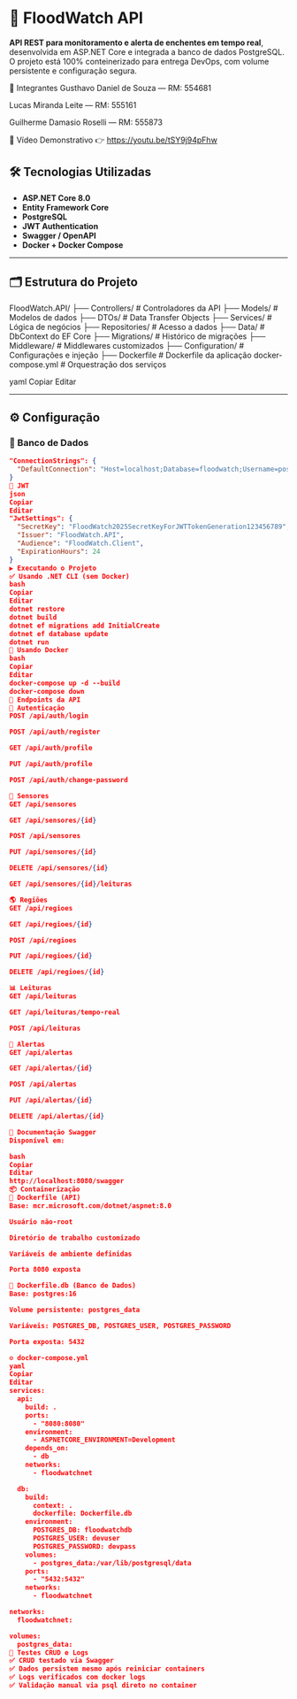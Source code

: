# 🌊 FloodWatch API

**API REST para monitoramento e alerta de enchentes em tempo real**, desenvolvida em ASP.NET Core e integrada a banco de dados PostgreSQL. O projeto está 100% conteinerizado para entrega DevOps, com volume persistente e configuração segura.

👥 Integrantes
Gusthavo Daniel de Souza  — RM: 554681

Lucas Miranda Leite  — RM: 555161 

Guilherme Damasio 
Roselli  — RM: 555873

🎥 Vídeo Demonstrativo
👉 https://youtu.be/tSY9j94pFhw

## 🛠️ Tecnologias Utilizadas

- **ASP.NET Core 8.0**
- **Entity Framework Core**
- **PostgreSQL**
- **JWT Authentication**
- **Swagger / OpenAPI**
- **Docker + Docker Compose**

---

## 🗂️ Estrutura do Projeto

FloodWatch.API/
├── Controllers/ # Controladores da API
├── Models/ # Modelos de dados
├── DTOs/ # Data Transfer Objects
├── Services/ # Lógica de negócios
├── Repositories/ # Acesso a dados
├── Data/ # DbContext do EF Core
├── Migrations/ # Histórico de migrações
├── Middleware/ # Middlewares customizados
├── Configuration/ # Configurações e injeção
├── Dockerfile # Dockerfile da aplicação
docker-compose.yml # Orquestração dos serviços

yaml
Copiar
Editar

---

## ⚙️ Configuração

### 🔐 Banco de Dados

```json
"ConnectionStrings": {
  "DefaultConnection": "Host=localhost;Database=floodwatch;Username=postgres;Password=postgres123;Port=5432"
}
🔐 JWT
json
Copiar
Editar
"JwtSettings": {
  "SecretKey": "FloodWatch2025SecretKeyForJWTTokenGeneration123456789",
  "Issuer": "FloodWatch.API",
  "Audience": "FloodWatch.Client",
  "ExpirationHours": 24
}
▶️ Executando o Projeto
✅ Usando .NET CLI (sem Docker)
bash
Copiar
Editar
dotnet restore
dotnet build
dotnet ef migrations add InitialCreate
dotnet ef database update
dotnet run
🐳 Usando Docker
bash
Copiar
Editar
docker-compose up -d --build
docker-compose down
🔌 Endpoints da API
🔐 Autenticação
POST /api/auth/login

POST /api/auth/register

GET /api/auth/profile

PUT /api/auth/profile

POST /api/auth/change-password

📡 Sensores
GET /api/sensores

GET /api/sensores/{id}

POST /api/sensores

PUT /api/sensores/{id}

DELETE /api/sensores/{id}

GET /api/sensores/{id}/leituras

🌎 Regiões
GET /api/regioes

GET /api/regioes/{id}

POST /api/regioes

PUT /api/regioes/{id}

DELETE /api/regioes/{id}

📊 Leituras
GET /api/leituras

GET /api/leituras/tempo-real

POST /api/leituras

🚨 Alertas
GET /api/alertas

GET /api/alertas/{id}

POST /api/alertas

PUT /api/alertas/{id}

DELETE /api/alertas/{id}

📃 Documentação Swagger
Disponível em:

bash
Copiar
Editar
http://localhost:8080/swagger
📦 Containerização
📁 Dockerfile (API)
Base: mcr.microsoft.com/dotnet/aspnet:8.0

Usuário não-root

Diretório de trabalho customizado

Variáveis de ambiente definidas

Porta 8080 exposta

📁 Dockerfile.db (Banco de Dados)
Base: postgres:16

Volume persistente: postgres_data

Variáveis: POSTGRES_DB, POSTGRES_USER, POSTGRES_PASSWORD

Porta exposta: 5432

⚙️ docker-compose.yml
yaml
Copiar
Editar
services:
  api:
    build: .
    ports:
      - "8080:8080"
    environment:
      - ASPNETCORE_ENVIRONMENT=Development
    depends_on:
      - db
    networks:
      - floodwatchnet

  db:
    build:
      context: .
      dockerfile: Dockerfile.db
    environment:
      POSTGRES_DB: floodwatchdb
      POSTGRES_USER: devuser
      POSTGRES_PASSWORD: devpass
    volumes:
      - postgres_data:/var/lib/postgresql/data
    ports:
      - "5432:5432"
    networks:
      - floodwatchnet

networks:
  floodwatchnet:

volumes:
  postgres_data:
🧪 Testes CRUD e Logs
✅ CRUD testado via Swagger
✅ Dados persistem mesmo após reiniciar containers
✅ Logs verificados com docker logs
✅ Validação manual via psql direto no container
